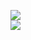 [![](https://img.shields.io/badge/Made%20With-Github%20Spray-lightgrey.svg?style=for-the-badge&logo=github)](https://github.com/Annihil/github-spray#25509)  
[![](https://i.imgur.com/2DrTn0Z.gif)](https://github.com/Annihil/github-spray)